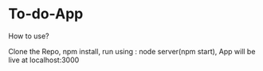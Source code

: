 # To-do-App

How to use?

Clone the Repo,
npm install,
run using : node server(npm start),
App will be live at localhost:3000

